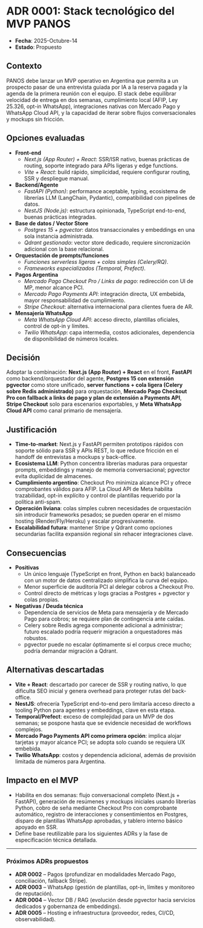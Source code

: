 # ADR 0001: Stack tecnológico del MVP PANOS

- **Fecha**: 2025-Octubre-14
- **Estado**: Propuesto

## Contexto
PANOS debe lanzar un MVP operativo en Argentina que permita a un prospecto pasar de una entrevista guiada por IA a la reserva pagada y la agenda de la primera reunión con el equipo. El stack debe equilibrar velocidad de entrega en dos semanas, cumplimiento local (AFIP, Ley 25.326, opt-in WhatsApp), integraciones nativas con Mercado Pago y WhatsApp Cloud API, y la capacidad de iterar sobre flujos conversacionales y mockups sin fricción.

## Opciones evaluadas
- **Front-end**
  - *Next.js (App Router) + React*: SSR/ISR nativo, buenas prácticas de routing, soporte integrado para APIs ligeras y edge functions.
  - *Vite + React*: build rápido, simplicidad, requiere configurar routing, SSR y despliegue manual.
- **Backend/Agente**
  - *FastAPI (Python)*: performance aceptable, typing, ecosistema de librerías LLM (LangChain, Pydantic), compatibilidad con pipelines de datos.
  - *NestJS (Node.js)*: estructura opinionada, TypeScript end-to-end, buenas prácticas integradas.
- **Base de datos / Vector Store**
  - *Postgres 15 + pgvector*: datos transaccionales y embeddings en una sola instancia administrada.
  - *Qdrant gestionado*: vector store dedicado, requiere sincronización adicional con la base relacional.
- **Orquestación de prompts/funciones**
  - *Funciones serverless ligeras + colas simples (Celery/RQ)*.
  - *Frameworks especializados (Temporal, Prefect)*.
- **Pagos Argentina**
  - *Mercado Pago Checkout Pro / Links de pago*: redirección con UI de MP, menor alcance PCI.
  - *Mercado Pago Payments API*: integración directa, UX embebida, mayor responsabilidad de cumplimiento.
  - *Stripe Checkout*: alternativa internacional para clientes fuera de AR.
- **Mensajería WhatsApp**
  - *Meta WhatsApp Cloud API*: acceso directo, plantillas oficiales, control de opt-in y límites.
  - *Twilio WhatsApp*: capa intermedia, costos adicionales, dependencia de disponibilidad de números locales.

## Decisión
Adoptar la combinación: **Next.js (App Router) + React** en el front, **FastAPI** como backend/orquestador del agente, **Postgres 15 con extensión pgvector** como store unificado, **server functions + cola ligera (Celery sobre Redis administrado)** para orquestación, **Mercado Pago Checkout Pro con fallback a links de pago y plan de extensión a Payments API**, **Stripe Checkout** solo para escenarios exportables, y **Meta WhatsApp Cloud API** como canal primario de mensajería.

## Justificación
- **Time-to-market**: Next.js y FastAPI permiten prototipos rápidos con soporte sólido para SSR y APIs REST, lo que reduce fricción en el handoff de entrevistas a mockups y back-office.
- **Ecosistema LLM**: Python concentra librerías maduras para orquestar prompts, embeddings y manejo de memoria conversacional; pgvector evita duplicidad de almacenes.
- **Cumplimiento argentino**: Checkout Pro minimiza alcance PCI y ofrece comprobantes válidos para AFIP. La Cloud API de Meta habilita trazabilidad, opt-in explícito y control de plantillas requerido por la política anti-spam.
- **Operación liviana**: colas simples cubren necesidades de orquestación sin introducir frameworks pesados; se pueden operar en el mismo hosting (Render/Fly/Heroku) y escalar progresivamente.
- **Escalabilidad futura**: mantener Stripe y Qdrant como opciones secundarias facilita expansión regional sin rehacer integraciones clave.

## Consecuencias
- **Positivas**
  - Un único lenguaje (TypeScript en front, Python en back) balanceado con un motor de datos centralizado simplifica la curva del equipo.
  - Menor superficie de auditoría PCI al delegar cobros a Checkout Pro.
  - Control directo de métricas y logs gracias a Postgres + pgvector y colas propias.
- **Negativas / Deuda técnica**
  - Dependencia de servicios de Meta para mensajería y de Mercado Pago para cobros; se requiere plan de contingencia ante caídas.
  - Celery sobre Redis agrega componente adicional a administrar; futuro escalado podría requerir migración a orquestadores más robustos.
  - pgvector puede no escalar óptimamente si el corpus crece mucho; podría demandar migración a Qdrant.

## Alternativas descartadas
- **Vite + React**: descartado por carecer de SSR y routing nativo, lo que dificulta SEO inicial y genera overhead para proteger rutas del back-office.
- **NestJS**: ofrecería TypeScript end-to-end pero limitaría acceso directo a tooling Python para agentes y embeddings, clave en esta etapa.
- **Temporal/Prefect**: exceso de complejidad para un MVP de dos semanas; se pospone hasta que se evidencie necesidad de workflows complejos.
- **Mercado Pago Payments API como primera opción**: implica alojar tarjetas y mayor alcance PCI; se adopta solo cuando se requiera UX embebida.
- **Twilio WhatsApp**: costos y dependencia adicional, además de provisión limitada de números para Argentina.

## Impacto en el MVP
- Habilita en dos semanas: flujo conversacional completo (Next.js + FastAPI), generación de resúmenes y mockups iniciales usando librerías Python, cobro de seña mediante Checkout Pro con comprobante automático, registro de interacciones y consentimientos en Postgres, disparo de plantillas WhatsApp aprobadas, y tablero interno básico apoyado en SSR.
- Define base reutilizable para los siguientes ADRs y la fase de especificación técnica detallada.

---

### Próximos ADRs propuestos
- **ADR 0002** – Pagos (profundizar en modalidades Mercado Pago, conciliación, fallback Stripe).
- **ADR 0003** – WhatsApp (gestión de plantillas, opt-in, límites y monitoreo de reputación).
- **ADR 0004** – Vector DB / RAG (evolución desde pgvector hacia servicios dedicados y gobernanza de embeddings).
- **ADR 0005** – Hosting e infraestructura (proveedor, redes, CI/CD, observabilidad).
